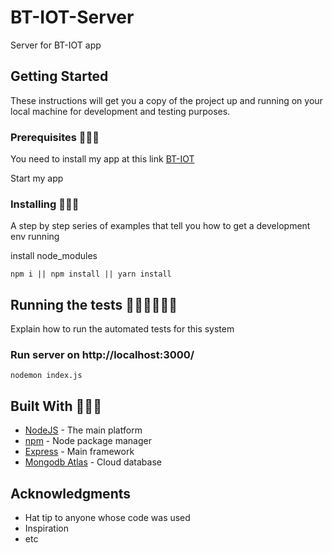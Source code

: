 # BT-IOT-Server

Server for BT-IOT app

## Getting Started

These instructions will get you a copy of the project up and running on your local machine for development and testing purposes.

### Prerequisites 🚙🚙🚙

You need to install my app at this link [BT-IOT](https://github.com/bachtung144/BT-IOT)

Start my app

### Installing 👀👀👀

A step by step series of examples that tell you how to get a development env running

install node_modules

```
npm i || npm install || yarn install
```

## Running the tests 🐱‍🏍🐱‍🏍🐱‍🏍

Explain how to run the automated tests for this system

### Run server on http://localhost:3000/

```
nodemon index.js
```

## Built With 🦴🦴🦴

* [NodeJS](https://nodejs.org/en/) - The main platform
* [npm](https://www.npmjs.com/) - Node package manager
* [Express](https://expressjs.com/) - Main framework
* [Mongodb Atlas](https://www.mongodb.com/cloud/atlas/lp/try2?utm_source=google&utm_campaign=gs_apac_vietnam_search_core_brand_atlas_desktop&utm_term=mongodb%20atlas&utm_medium=cpc_paid_search&utm_ad=e&utm_ad_campaign_id=12212624377&gclid=Cj0KCQjw2NyFBhDoARIsAMtHtZ4ws34ZdDFYSj8eeTczaixO3ZyIIn13A2g_N-d64MvphD1tDOt0tc0aAudcEALw_wcB) - Cloud database

## Acknowledgments
* Hat tip to anyone whose code was used
* Inspiration
* etc
